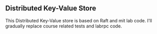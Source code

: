 ## Distributed Key-Value Store

This Distributed Key-Value store is based on Raft and mit lab code. I'll gradually replace course related tests and labrpc code. 